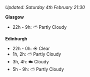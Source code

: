 *Updated: Saturday 4th February 21:30*

**Glasgow**

* 22h - 9h: :partly_sunny: Partly Cloudy

**Edinburgh**

* 22h - 0h: :sunny: Clear
* 1h, 2h: :partly_sunny: Partly Cloudy
* 3h, 4h: :cloud: Cloudy
* 5h - 9h: :partly_sunny: Partly Cloudy
